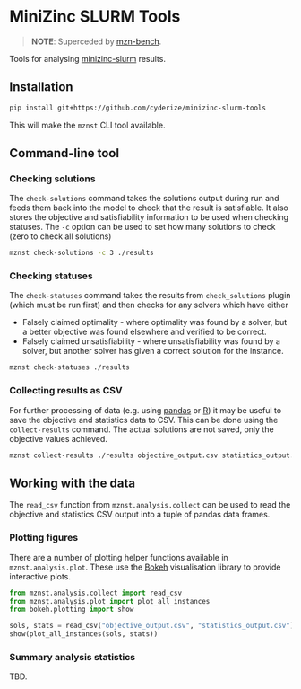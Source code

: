 # MiniZinc SLURM Tools

> **NOTE**: Superceded by [mzn-bench](https://github.com/MiniZinc/mzn-bench).

Tools for analysing [minizinc-slurm](https://github.com/Dekker1/minizinc-slurm) results.

## Installation

```sh
pip install git+https://github.com/cyderize/minizinc-slurm-tools
```

This will make the `mznst` CLI tool available.

## Command-line tool

### Checking solutions

The `check-solutions` command takes the solutions output during run and feeds them back into
the model to check that the result is satisfiable. It also stores the objective and satisfiability
information to be used when checking statuses. The `-c` option can be used to set how many solutions
to check (zero to check all solutions)

```sh
mznst check-solutions -c 3 ./results
```

### Checking statuses

The `check-statuses` command takes the results from `check_solutions` plugin (which must be
run first) and then checks for any solvers which have either
- Falsely claimed optimality - where optimality was found by a solver,
  but a better objective was found elsewhere and verified to be correct.
- Falsely claimed unsatisfiability - where unsatisfiability was found by a solver, 
  but another solver has given a correct solution for the instance.

```sh
mznst check-statuses ./results
```

### Collecting results as CSV

For further processing of data (e.g. using [pandas](https://pandas.pydata.org/) or
[R](https://www.r-project.org/)) it may be useful to save the objective and statistics data to CSV.
This can be done using the `collect-results` command. The actual solutions are not saved, only the
objective values achieved.

```sh
mznst collect-results ./results objective_output.csv statistics_output.csv
```

## Working with the data

The `read_csv` function from `mznst.analysis.collect` can be used to read the objective and
statistics CSV output into a tuple of pandas data frames.

### Plotting figures

There are a number of plotting helper functions available in `mznst.analysis.plot`.
These use the [Bokeh](https://bokeh.org/) visualisation library to provide interactive plots.

```py
from mznst.analysis.collect import read_csv
from mznst.analysis.plot import plot_all_instances
from bokeh.plotting import show

sols, stats = read_csv("objective_output.csv", "statistics_output.csv")
show(plot_all_instances(sols, stats))
```

### Summary analysis statistics

TBD.
